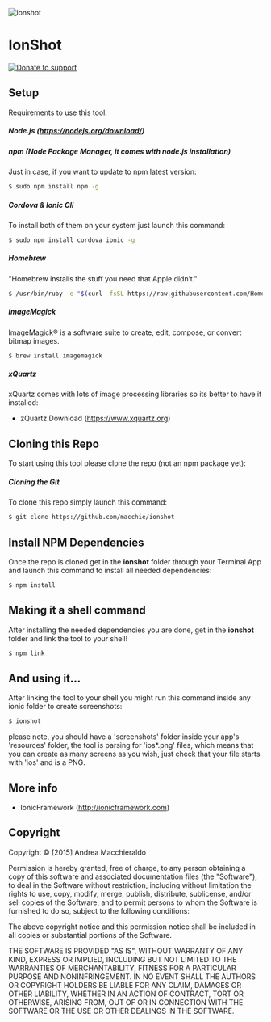 ![ionshot](http://koodit.s3.amazonaws.com/macchie/ionshot.png)

# IonShot

[![Donate to support](http://www.koodit.it/macchie/donate_button.png)](http://www.paypal.me/macchie)

<!-- [![Join the chat at https://gitter.im/macchie/koonic](https://badges.gitter.im/Join%20Chat.svg)](https://gitter.im/macchie/koonic?utm_source=badge&utm_medium=badge&utm_campaign=pr-badge&utm_content=badge) -->

## Setup

Requirements to use this tool:

##### Node.js (https://nodejs.org/download/)

##### npm (Node Package Manager, it comes with node.js installation)
Just in case, if you want to update to npm latest version:
```sh
$ sudo npm install npm -g
```

##### Cordova & Ionic Cli
To install both of them on your system just launch this command:
```sh
$ sudo npm install cordova ionic -g
```

##### Homebrew
"Homebrew installs the stuff you need that Apple didn’t."
```sh
$ /usr/bin/ruby -e "$(curl -fsSL https://raw.githubusercontent.com/Homebrew/install/master/install)"
```
##### ImageMagick
ImageMagick® is a software suite to create, edit, compose, or convert bitmap images.
```sh
$ brew install imagemagick
```

##### xQuartz
xQuartz comes with lots of image processing libraries so its better to have it installed:

* zQuartz Download (https://www.xquartz.org)

## Cloning this Repo
To start using this tool please clone the repo (not an npm package yet):

##### Cloning the Git
To clone this repo simply launch this command:

```sh
$ git clone https://github.com/macchie/ionshot
```

## Install NPM Dependencies
Once the repo is cloned get in the **ionshot** folder through your Terminal App and launch this command to install all needed dependencies:
```sh
$ npm install
```

## Making it a shell command
After installing the needed dependencies you are done, get in the **ionshot** folder and link the tool to your shell!
```sh
$ npm link
```

## And using it...
After linking the tool to your shell you might run this command inside any ionic folder to create screenshots:
```sh
$ ionshot
```
please note, you should have a 'screenshots' folder inside your app's 'resources' folder, the tool is parsing for 'ios*.png' files, which means that you can create as many screens as you wish, just check that your file starts with 'ios' and is a PNG.

## More info

* IonicFramework (http://ionicframework.com)

## Copyright
Copyright © [2015] Andrea Macchieraldo

Permission is hereby granted, free of charge, to any person obtaining a copy of this software and associated documentation files (the "Software"), to deal in the Software without restriction, including without limitation the rights to use, copy, modify, merge, publish, distribute, sublicense, and/or sell copies of the Software, and to permit persons to whom the Software is furnished to do so, subject to the following conditions:

The above copyright notice and this permission notice shall be included in all copies or substantial portions of the Software.

THE SOFTWARE IS PROVIDED "AS IS", WITHOUT WARRANTY OF ANY KIND, EXPRESS OR IMPLIED, INCLUDING BUT NOT LIMITED TO THE WARRANTIES OF MERCHANTABILITY, FITNESS FOR A PARTICULAR PURPOSE AND NONINFRINGEMENT. IN NO EVENT SHALL THE AUTHORS OR COPYRIGHT HOLDERS BE LIABLE FOR ANY CLAIM, DAMAGES OR OTHER LIABILITY, WHETHER IN AN ACTION OF CONTRACT, TORT OR OTHERWISE, ARISING FROM, OUT OF OR IN CONNECTION WITH THE SOFTWARE OR THE USE OR OTHER DEALINGS IN THE SOFTWARE.

